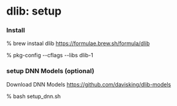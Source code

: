 dlib: setup
===============


### Install 
% brew instaal dlib
https://formulae.brew.sh/formula/dlib

% pkg-config --cflags --libs dlib-1


### setup DNN Models (optional)
Download DNN Models
https://github.com/davisking/dlib-models

% bash setup_dnn.sh

